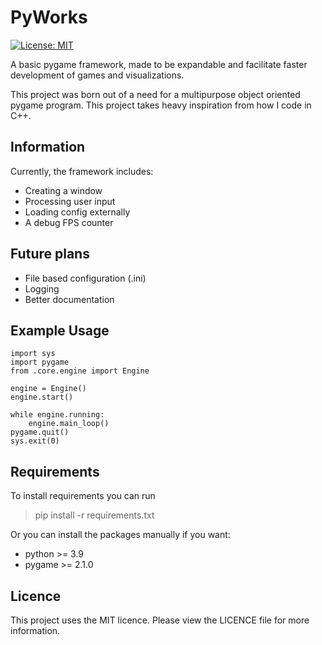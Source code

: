 # PyWorks

[![License: MIT](https://img.shields.io/badge/License-MIT-yellow.svg)](https://opensource.org/licenses/MIT)

A basic pygame framework, made to be expandable and facilitate faster development of games and visualizations.

This project was born out of a need for a multipurpose object oriented pygame program. This project takes heavy inspiration from how I code in C++.

## Information

Currently, the framework includes:

- Creating a window
- Processing user input
- Loading config externally
- A debug FPS counter

## Future plans

- File based configuration (.ini)
- Logging
- Better documentation

## Example Usage

    import sys
    import pygame
    from .core.engine import Engine

    engine = Engine()
    engine.start()
    
    while engine.running:
        engine.main_loop()
    pygame.quit()
    sys.exit(0)

## Requirements

To install requirements you can run
> pip install -r requirements.txt

Or you can install the packages manually if you want:

- python >= 3.9
- pygame >= 2.1.0

## Licence

This project uses the MIT licence. Please view the LICENCE file for more information.
